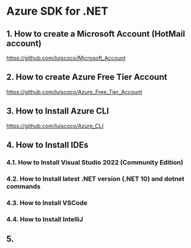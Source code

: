 # Azure SDK for .NET

## 1. How to create a Microsoft Account (HotMail account)

https://github.com/luiscoco/Microsoft_Account

## 2. How to create Azure Free Tier Account

https://github.com/luiscoco/Azure_Free_Tier_Account

## 3. How to Install Azure CLI

https://github.com/luiscoco/Azure_CLI

## 4. How to Install IDEs

### 4.1. How to Install Visual Studio 2022 (Community Edition)

### 4.2. How to Install latest .NET version (.NET 10) and dotnet commands

### 4.3. How to Install VSCode

### 4.4. How to Install IntelliJ

## 5. 








 
